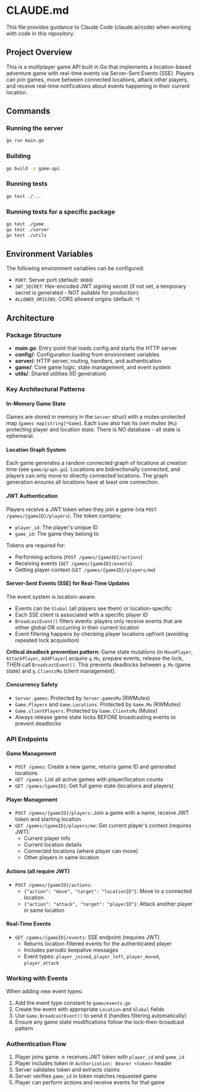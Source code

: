 # CLAUDE.md

This file provides guidance to Claude Code (claude.ai/code) when working with code in this repository.

## Project Overview

This is a multiplayer game API built in Go that implements a location-based adventure game with real-time events via Server-Sent Events (SSE). Players can join games, move between connected locations, attack other players, and receive real-time notifications about events happening in their current location.

## Commands

### Running the server
```bash
go run main.go
```

### Building
```bash
go build -o game-api
```

### Running tests
```bash
go test ./...
```

### Running tests for a specific package
```bash
go test ./game
go test ./server
go test ./utils
```

## Environment Variables

The following environment variables can be configured:

- `PORT`: Server port (default: `8080`)
- `JWT_SECRET`: Hex-encoded JWT signing secret (if not set, a temporary secret is generated - NOT suitable for production)
- `ALLOWED_ORIGINS`: CORS allowed origins (default: `*`)

## Architecture

### Package Structure

- **main.go**: Entry point that loads config and starts the HTTP server
- **config/**: Configuration loading from environment variables
- **server/**: HTTP server, routing, handlers, and authentication
- **game/**: Core game logic, state management, and event system
- **utils/**: Shared utilities (ID generation)

### Key Architectural Patterns

#### In-Memory Game State
Games are stored in memory in the `Server` struct with a mutex-protected map (`games map[string]*Game`). Each `Game` also has its own mutex (`Mu`) protecting player and location state. There is NO database - all state is ephemeral.

#### Location Graph System
Each game generates a random connected graph of locations at creation time (see `game/graph.go`). Locations are bidirectionally connected, and players can only move to directly connected locations. The graph generation ensures all locations have at least one connection.

#### JWT Authentication
Players receive a JWT token when they join a game (via `POST /games/{gameID}/players`). The token contains:
- `player_id`: The player's unique ID
- `game_id`: The game they belong to

Tokens are required for:
- Performing actions (`POST /games/{gameID}/actions`)
- Receiving events (`GET /games/{gameID}/events`)
- Getting player context (`GET /games/{gameID}/players/me`)

#### Server-Sent Events (SSE) for Real-Time Updates
The event system is location-aware:
- Events can be `Global` (all players see them) or location-specific
- Each SSE client is associated with a specific player ID
- `BroadcastEvent()` filters events: players only receive events that are either global OR occurring in their current location
- Event filtering happens by checking player locations upfront (avoiding repeated lock acquisition)

**Critical deadlock prevention pattern**: Game state mutations (in `MovePlayer`, `AttackPlayer`, `AddPlayer`) acquire `g.Mu`, prepare events, release the lock, THEN call `BroadcastEvent()`. This prevents deadlocks between `g.Mu` (game state) and `g.ClientsMu` (client management).

#### Concurrency Safety
- `Server.games`: Protected by `Server.gamesMu` (RWMutex)
- `Game.Players` and `Game.Locations`: Protected by `Game.Mu` (RWMutex)
- `Game.clientPlayers`: Protected by `Game.ClientsMu` (Mutex)
- Always release game state locks BEFORE broadcasting events to prevent deadlocks

### API Endpoints

#### Game Management
- `POST /games`: Create a new game, returns game ID and generated locations
- `GET /games`: List all active games with player/location counts
- `GET /games/{gameID}`: Get full game state (locations and players)

#### Player Management
- `POST /games/{gameID}/players`: Join a game with a name, receive JWT token and starting location
- `GET /games/{gameID}/players/me`: Get current player's context (requires JWT):
  - Current player info
  - Current location details
  - Connected locations (where player can move)
  - Other players in same location

#### Actions (all require JWT)
- `POST /games/{gameID}/actions`:
  - `{"action": "move", "target": "locationID"}`: Move to a connected location
  - `{"action": "attack", "target": "playerID"}`: Attack another player in same location

#### Real-Time Events
- `GET /games/{gameID}/events`: SSE endpoint (requires JWT)
  - Returns location-filtered events for the authenticated player
  - Includes periodic keepalive messages
  - Event types: `player_joined`, `player_left`, `player_moved`, `player_attack`

### Working with Events

When adding new event types:
1. Add the event type constant to `game/events.go`
2. Create the event with appropriate `Location` and `Global` fields
3. Use `Game.BroadcastEvent()` to send it (handles filtering automatically)
4. Ensure any game state modifications follow the lock-then-broadcast pattern

### Authentication Flow

1. Player joins game → receives JWT token with `player_id` and `game_id`
2. Player includes token in `Authorization: Bearer <token>` header
3. Server validates token and extracts claims
4. Server verifies `game_id` in token matches requested game
5. Player can perform actions and receive events for that game
